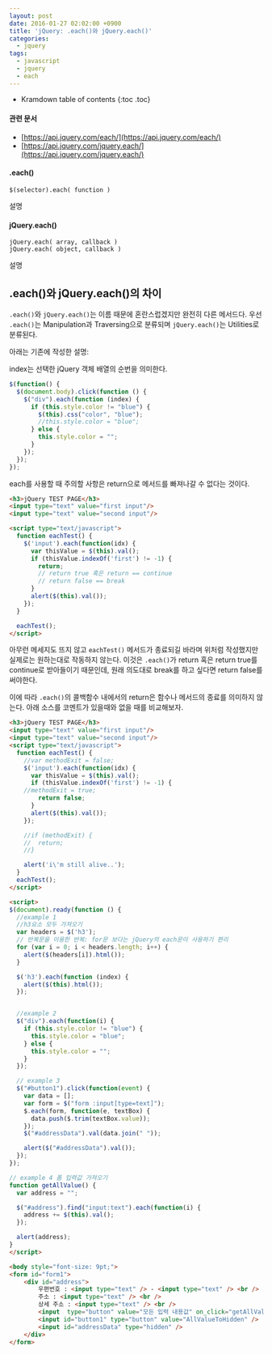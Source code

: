 ```yaml
---
layout: post
date: 2016-01-27 02:02:00 +0900
title: 'jQuery: .each()와 jQuery.each()'
categories:
  - jquery
tags:
  - javascript
  - jquery
  - each
---
```


* Kramdown table of contents
{:toc .toc}

#### 관련 문서

- [https://api.jquery.com/each/](https://api.jquery.com/each/)
- [https://api.jquery.com/jquery.each/](https://api.jquery.com/jquery.each/)

#### .each()

```
$(selector).each( function )
```

설명

#### jQuery.each()

```
jQuery.each( array, callback )
jQuery.each( object, callback )
```

설명

## .each()와 jQuery.each()의 차이

`.each()`와 `jQuery.each()`는 이름 때문에 혼란스럽겠지만 완전히 다른 메서드다. 우선 `.each()`는 Manipulation과 Traversing으로 분류되며 `jQuery.each()`는 Utilities로 분류된다.

아래는 기존에 작성한 설명:

index는 선택한 jQuery 객체 배열의 순번을 의미한다.

```js
$(function() {
  $(document.body).click(function () {
    $("div").each(function (index) {
      if (this.style.color != "blue") {
        $(this).css("color", "blue");
        //this.style.color = "blue";
      } else {
        this.style.color = "";
      }
    });
  });
});
```

each를 사용할 때 주의할 사항은 return으로 메서드를 빠져나갈 수 없다는 것이다.

```html
<h3>jQuery TEST PAGE</h3>
<input type="text" value="first input"/>
<input type="text" value="second input"/>

<script type="text/javascript">
  function eachTest() {
    $('input').each(function(idx) {
      var thisValue = $(this).val();
      if (thisValue.indexOf('first') != -1) {
        return;
        // return true 혹은 return == continue
        // return false == break
      }
      alert($(this).val());
    });    
  }

  eachTest();
</script>
```

아무런 메세지도 뜨지 않고 `eachTest()` 메서드가 종료되길 바라며 위처럼 작성했지만 실제로는 원하는대로 작동하지 않는다. 이것은 `.each()`가 return 혹은 return true를 continue로 받아들이기 때문인데, 원래 의도대로 break를 하고 싶다면 return false를 써야한다.

이에 따라 `.each()`의 콜백함수 내에서의 return은 함수나 메서드의 종료를 의미하지 않는다. 아래 소스를 코멘트가 있을때와 없을 때를 비교해보자.

```html
<h3>jQuery TEST PAGE</h3>
<input type="text" value="first input"/>
<input type="text" value="second input"/>
<script type="text/javascript">
  function eachTest() {
    //var methodExit = false;    
    $('input').each(function(idx) {
      var thisValue = $(this).val();
      if (thisValue.indexOf('first') != -1) {
    //methodExit = true;
        return false;
      }
      alert($(this).val());
    });

    //if (methodExit) {
    //  return;
    //}

    alert('i\'m still alive..');
  }
  eachTest();
</script>
```

```html
<script>
$(document).ready(function () {
  //example 1
  //h3요소 모두 가져오기
  var headers = $('h3');
  // 반복문을 이용한 반복: for문 보다는 jQuery의 each문이 사용하기 편리
  for (var i = 0; i < headers.length; i++) {
    alert($(headers[i]).html());
  }

  $('h3').each(function (index) {
    alert($(this).html());
  });


  //example 2  
  $("div").each(function(i) {
    if (this.style.color != "blue") {
      this.style.color = "blue";
    } else {
      this.style.color = "";
    }
  });

  // example 3
  $("#button1").click(function(event) {   
    var data = [];        
    var form = $("form :input[type=text]");        
    $.each(form, function(e, textBox) {          
      data.push($.trim(textBox.value));        
    });        
    $("#addressData").val(data.join(" "));  

    alert($("#addressData").val());   
  });
});

// example 4 폼 입력값 가져오기
function getAllValue() {
  var address = "";

  $("#address").find("input:text").each(function(i) {
    address += $(this).val();
  });

  alert(address);
}
</script>

<body style="font-size: 9pt;">
<form id="form1">
    <div id="address">
        우편번호 : <input type="text" /> - <input type="text" /> <br />
        주소 : <input type="text" /> <br />
        상세 주소 : <input type="text" /> <br />
        <input  type="button" value="모든 입력 내용값" on_click="getAllValue();" />
        <input id="button1" type="button" value="AllValueToHidden" />
        <input id="addressData" type="hidden" />
    </div>
</form>
```
